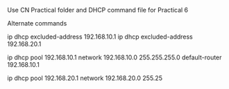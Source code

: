 Use CN Practical folder and DHCP command file for Practical 6

Alternate commands

ip dhcp excluded-address 192.168.10.1
ip dhcp excluded-address 192.168.20.1

ip dhcp pool 192.168.10.1
network 192.168.10.0 255.255.255.0
default-router 192.168.10.1

ip dhcp pool 192.168.20.1
network 192.168.20.0 255.25
